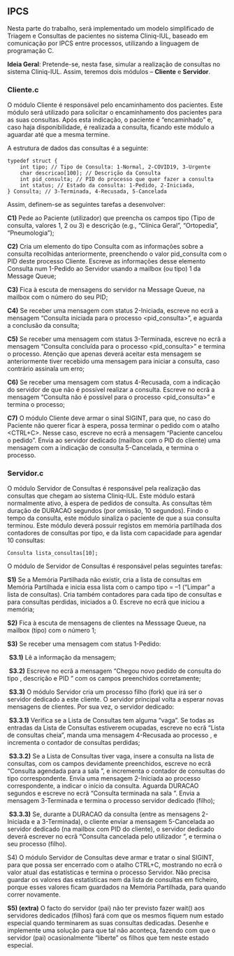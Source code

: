 ## IPCS

Nesta parte do trabalho, será implementado um modelo simplificado de Triagem e Consultas de pacientes no sistema Cliniq-IUL, baseado em comunicação por IPCS entre processos, utilizando a linguagem de programação C.

**Ideia Geral**: Pretende-se, nesta fase, simular a realização de consultas no sistema Cliniq-IUL. Assim, teremos dois módulos – **Cliente** e **Servidor**.

### **Cliente.c**

O módulo Cliente é responsável pelo encaminhamento dos pacientes. Este módulo será utilizado para solicitar o encaminhamento dos pacientes para as suas consultas. Após esta indicação, o paciente é “encaminhado” e, caso haja disponibilidade, é realizada a consulta, ficando este módulo a aguardar até que a mesma termine.

A estrutura de dados das consultas é a seguinte:

```
typedef struct {
	int tipo; // Tipo de Consulta: 1-Normal, 2-COVID19, 3-Urgente
	char descricao[100]; // Descrição da Consulta
	int pid_consulta; // PID do processo que quer fazer a consulta
	int status; // Estado da consulta: 1-Pedido, 2-Iniciada,
} Consulta; // 3-Terminada, 4-Recusada, 5-Cancelada
```

Assim, definem-se as seguintes tarefas a desenvolver:

**C1)** Pede ao Paciente (utilizador) que preencha os campos tipo (Tipo de consulta, valores 1, 2 ou 3) e descrição (e.g., “Clínica Geral”, “Ortopedia”, “Pneumologia”);

**C2)** Cria um elemento do tipo Consulta com as informações sobre a consulta recolhidas anteriormente, preenchendo o valor pid_consulta com o PID deste processo Cliente. Escreve as informações desse elemento Consulta num 1-Pedido ao Servidor usando a mailbox (ou tipo) 1 da Message Queue;

**C3)** Fica à escuta de mensagens do servidor na Message Queue, na mailbox com o número do seu PID;

**C4)** Se receber uma mensagem com status 2-Iniciada, escreve no ecrã a mensagem “Consulta iniciada para o processo <pid_consulta>”, e aguarda a conclusão da consulta;

**C5)** Se receber uma mensagem com status 3-Terminada, escreve no ecrã a mensagem “Consulta concluída para o processo <pid_consulta>” e termina o processo. Atenção que apenas deverá aceitar esta mensagem se anteriormente tiver recebido uma mensagem para iniciar a consulta, caso contrário assinala um erro;

**C6)** Se receber uma mensagem com status 4-Recusada, com a indicação do servidor de que não é possível realizar a consulta. Escreve no ecrã a mensagem “Consulta não é possível para o processo <pid_consulta>” e termina o processo;

**C7)** O módulo Cliente deve armar o sinal SIGINT, para que, no caso do Paciente não querer ficar à espera, possa terminar o pedido com o atalho <CTRL+C>. Nesse caso, escreve no ecrã a mensagem “Paciente cancelou o pedido”. Envia ao servidor dedicado (mailbox com o PID do cliente) uma mensagem com a indicação de consulta 5-Cancelada, e termina o processo.

### Servidor.c

O módulo Servidor de Consultas é responsável pela realização das consultas que chegam ao sistema Cliniq-IUL. Este módulo estará normalmente ativo, à espera de pedidos de consulta. As consultas têm duração de DURACAO segundos (por omissão, 10 segundos). Findo o tempo da consulta, este módulo sinaliza o paciente de que a sua consulta terminou. Este módulo deverá possuir registos em memória partilhada dos contadores de consultas por tipo, e da lista com capacidade para agendar 10 consultas:

```
Consulta lista_consultas[10];
```

O módulo de Servidor de Consultas é responsável pelas seguintes tarefas:

**S1)** Se a Memória Partilhada não existir, cria a lista de consultas em Memória Partilhada e inicia essa lista com o campo tipo = –1 (“Limpar” a lista de consultas). Cria também contadores para cada tipo de consultas e para consultas perdidas, iniciados a 0. Escreve no ecrã que iniciou a memória;

**S2)** Fica à escuta de mensagens de clientes na Messsage Queue, na mailbox (tipo) com o número 1;

**S3)** Se receber uma mensagem com status 1-Pedido:

​	**S3.1)** Lê a informação da mensagem;

​	**S3.2)** Escreve no ecrã a mensagem “Chegou novo pedido de consulta do tipo <tipo>, descrição <descricaoo> e PID <pidconsulta>” com os campos preenchidos corretamente;

​	**S3.3)** O módulo Servidor cria um processo filho (fork) que irá ser o servidor dedicado a este cliente. O servidor principal volta a esperar novas mensagens de clientes. Por sua vez, o servidor dedicado:

​		**S3.3.1)** Verifica se a Lista de Consultas tem alguma “vaga”. Se todas as entradas da Lista de Consultas estiverem ocupadas, escreve no ecrã “Lista de consultas cheia”, manda uma mensagem 4-Recusada ao processo <pidconsulta>, e incrementa o contador de consultas perdidas;

​		**S3.3.2)** Se a Lista de Consultas tiver vaga, insere a consulta na lista de consultas, com os campos devidamente preenchidos, escreve no ecrã “Consulta agendada para a sala <indicedalista>”, e incrementa o contador de consultas do tipo correspondente. Envia uma mensagem 2-Iniciada ao processo <pidconsulta> correspondente, a indicar o início da consulta. Aguarda DURACAO segundos e escreve no ecrã “Consulta terminada na sala <indicedalista>”. Envia a mensagem 3-Terminada e termina o processo servidor dedicado (filho);

​		**S3.3.3)** Se, durante a DURACAO da consulta (entre as mensagens 2-Iniciada e a 3-Terminada), o cliente enviar a mensagem 5-Cancelada ao servidor dedicado (na mailbox com PID do cliente), o servidor dedicado deverá escrever no ecrã “Consulta cancelada pelo utilizador <pidconsulta>”, e termina o seu processo (filho).

S4) O módulo Servidor de Consultas deve armar e tratar o sinal SIGINT, para que possa ser encerrado com o atalho CTRL+C, mostrando no ecrã o valor atual das estatísticas e termina o processo Servidor. Não precisa guardar os valores das estatísticas nem da lista de consultas em ficheiro, porque esses valores ficam guardados na Memória Partilhada, para quando correr novamente.

**S5) (extra)** O facto do servidor (pai) não ter previsto fazer wait() aos servidores dedicados (filhos) fará com que os mesmos fiquem num estado especial quando terminarem as suas consultas dedicadas. Desenhe e implemente uma solução para que tal não aconteça, fazendo com que o servidor (pai) ocasionalmente “liberte” os filhos que tem neste estado especial.